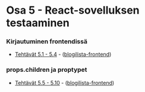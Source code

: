 # Osa 5 - React-sovelluksen testaaminen

### Kirjautuminen frontendissä
  * [Tehtävät 5.1 - 5.4](https://fullstackopen.com/osa5/kirjautuminen_frontendissa#tehtavat-5-1-5-4) - ([blogilista-frontend](https://github.com/j-pietila/FullStackOpen-2021/tree/main/Part_5/blogilista-frontend))

### props.children ja proptypet
  * [Tehtävät 5.5 - 5.10](https://fullstackopen.com/osa5/props_children_ja_proptypet#tehtavat-5-5-5-10) - ([blogilista-frontend](https://github.com/j-pietila/FullStackOpen-2021/tree/main/Part_5/blogilista-frontend))
